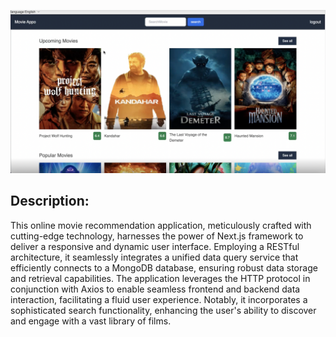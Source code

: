 
![Home Page](https://github.com/winniethebear424/CinemaScoop/blob/main/Screen%20Shot%202023-09-19%20at%202.54.33%20PM.png?raw=true)

## Description: 
This online movie recommendation application, meticulously crafted with cutting-edge technology, harnesses the power of Next.js framework to deliver a responsive and dynamic user interface. Employing a RESTful architecture, it seamlessly integrates a unified data query service that efficiently connects to a MongoDB database, ensuring robust data storage and retrieval capabilities. The application leverages the HTTP protocol in conjunction with Axios to enable seamless frontend and backend data interaction, facilitating a fluid user experience. Notably, it incorporates a sophisticated search functionality, enhancing the user's ability to discover and engage with a vast library of films.
